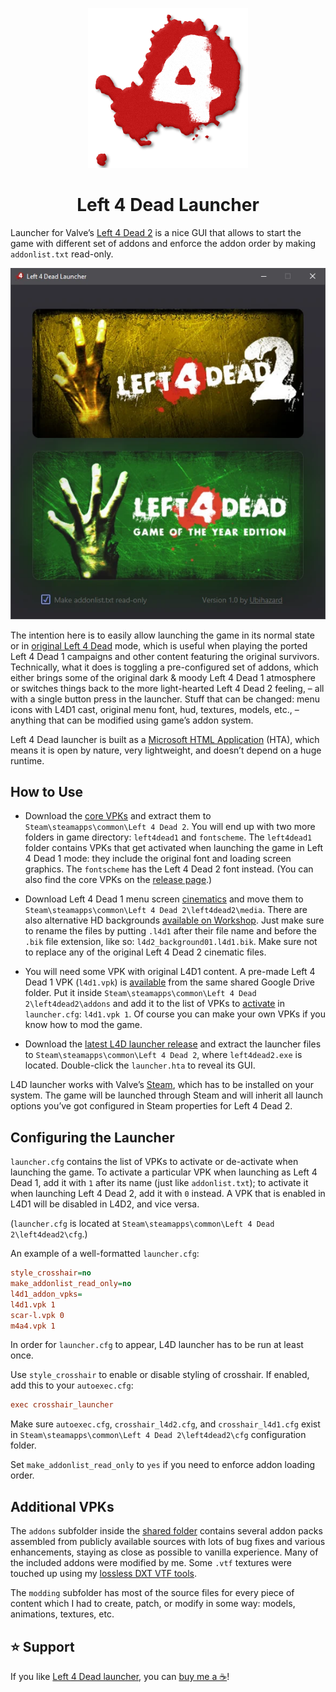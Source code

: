 <p align="center"><img alt="Left 4 Dead Launcher" src="launcher/icon.png"/></p>
<h1 align="center">Left 4 Dead Launcher</h1>

<!--
![Left 4 Dead Launcher](launcher/icon.png)

Left 4 Dead Launcher
====================
-->

Launcher for Valve’s [Left 4 Dead 2](https://store.steampowered.com/app/550) is a nice GUI that allows to start the game with different set of addons and enforce the addon order by making `addonlist.txt` read-only.

![Left 4 Dead Launcher](launcher/screenshot.webp "Left 4 Dead Launcher")

The intention here is to easily allow launching the game in its normal state or in [original Left 4 Dead](https://store.steampowered.com/app/500) mode, which is useful when playing the ported Left 4 Dead 1 campaigns and other content featuring the original survivors. Technically, what it does is toggling a pre-configured set of addons, which either brings some of the original dark & moody Left 4 Dead 1 atmosphere or switches things back to the more light-hearted Left 4 Dead 2 feeling, – all with a single button press in the launcher. Stuff that can be changed: menu icons with L4D1 cast, original menu font, hud, textures, models, etc., – anything that can be modified using game’s addon system.

Left 4 Dead launcher is built as a [Microsoft HTML Application](https://learn.microsoft.com/en-us/previous-versions/ms536496(v=vs.85)) (HTA), which means it is open by nature, very lightweight, and doesn’t depend on a huge runtime.

How to Use
----------

  * Download the [core VPKs](https://drive.google.com/drive/folders/19-pyWdOulIBfPqkBIr8szpqkNown9Ni3?usp=drive_link) and extract them to `Steam\steamapps\common\Left 4 Dead 2`. You will end up with two more folders in game directory: `left4dead1` and `fontscheme`. The `left4dead1` folder contains VPKs that get activated when launching the game in Left 4 Dead 1 mode: they include the original font and loading screen graphics. The `fontscheme` has the Left 4 Dead 2 font instead. (You can also find the core VPKs on the [release page](https://github.com/ubihazard/l4d-launcher/releases/tag/1.1).)

  * Download Left 4 Dead 1 menu screen [cinematics](https://github.com/ubihazard/l4d-launcher/releases/download/1.1/Videos.zip) and move them to `Steam\steamapps\common\Left 4 Dead 2\left4dead2\media`. There are also alternative HD backgrounds [available on Workshop](https://steamcommunity.com/sharedfiles/filedetails/?id=2490673505). Just make sure to rename the files by putting `.l4d1` after their file name and before the `.bik` file extension, like so: `l4d2_background01.l4d1.bik`. Make sure not to replace any of the original Left 4 Dead 2 cinematic files.

  * You will need some VPK with original L4D1 content. A pre-made Left 4 Dead 1 VPK (`l4d1.vpk`) is [available](https://drive.google.com/drive/folders/19-pyWdOulIBfPqkBIr8szpqkNown9Ni3?usp=drive_link) from the same shared Google Drive folder. Put it inside `Steam\steamapps\common\Left 4 Dead 2\left4dead2\addons` and add it to the list of VPKs to [activate](https://github.com/ubihazard/l4d-launcher#configuring-the-launcher) in `launcher.cfg`: `l4d1.vpk 1`. Of course you can make your own VPKs if you know how to mod the game.

  * Download the [latest L4D launcher release](https://github.com/ubihazard/l4d-launcher/releases) and extract the launcher files to `Steam\steamapps\common\Left 4 Dead 2`, where `left4dead2.exe` is located. Double-click the `launcher.hta` to reveal its GUI.

L4D launcher works with Valve’s [Steam](https://store.steampowered.com/about/), which has to be installed on your system. The game will be launched through Steam and will inherit all launch options you’ve got configured in Steam properties for Left 4 Dead 2.

Configuring the Launcher
------------------------

`launcher.cfg` contains the list of VPKs to activate or de-activate when launching the game. To activate a particular VPK when launching as Left 4 Dead 1, add it with `1` after its name (just like `addonlist.txt`); to activate it when launching Left 4 Dead 2, add it with `0` instead. A VPK that is enabled in L4D1 will be disabled in L4D2, and vice versa.

(`launcher.cfg` is located at `Steam\steamapps\common\Left 4 Dead 2\left4dead2\cfg`.)

An example of a well-formatted `launcher.cfg`:

```ini
style_crosshair=no
make_addonlist_read_only=no
l4d1_addon_vpks=
l4d1.vpk 1
scar-l.vpk 0
m4a4.vpk 1
```

In order for `launcher.cfg` to appear, L4D launcher has to be run at least once.

Use `style_crosshair` to enable or disable styling of crosshair. If enabled, add this to your `autoexec.cfg`:

```ini
exec crosshair_launcher
```

Make sure `autoexec.cfg`, `crosshair_l4d2.cfg`, and `crosshair_l4d1.cfg` exist in `Steam\steamapps\common\Left 4 Dead 2\left4dead2\cfg` configuration folder.

Set `make_addonlist_read_only` to `yes` if you need to enforce addon loading order.

Additional VPKs
---------------

The `addons` subfolder inside the [shared folder](https://drive.google.com/drive/folders/19-pyWdOulIBfPqkBIr8szpqkNown9Ni3?usp=drive_link) contains several addon packs assembled from publicly available sources with lots of bug fixes and various enhancements, staying as close as possible to vanilla experience. Many of the included addons were modified by me. Some `.vtf` textures were touched up using my [lossless DXT VTF tools](https://github.com/ubihazard/vtf-tools).

The `modding` subfolder has most of the source files for every piece of content which I had to create, patch, or modify in some way: models, animations, textures, etc.

⭐ Support
---------

If you like [Left 4 Dead launcher](https://github.com/ubihazard/l4d-launcher), you can [buy me a ☕](https://www.buymeacoffee.com/ubihazard "Donate")!
